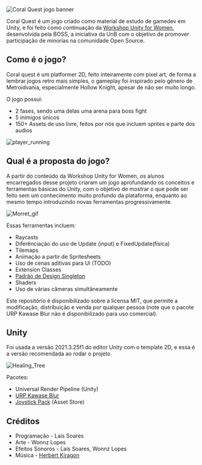 
![Coral Quest jogo banner](https://github.com/Laisczt/CoralQuest/assets/112433653/f3cee4c9-6251-4189-ab6b-614939955329)

Coral Quest é um jogo criado como material de estudo de gamedev em Unity, e foi feito como continuação da [Workshop Unity for Women](https://github.com/BOSS-BigOpenSourceSibling/unity-for-women), desenvolvida pela BOSS, a iniciativa da UnB com o objetivo de promover participação de minorias na comunidade Open Source.

## Como é o jogo?
Coral quest é um platformer 2D, feito inteiramente com pixel art, de forma a lembrar jogos retro mais símples, o gameplay foi inspirado pelo gênero de Metroidvania, especialmente Hollow Knight, apesar de não ser muito longo.

O jogo possui:
* 2 fases, sendo uma delas uma arena para boss fight
* 5 inimigos únicos
* 150+ Assets de uso livre, feitos por nós que incluem sprites e parte dos audios

![player_running](https://github.com/Laisczt/CoralQuest/assets/92321749/6c4b2e20-5ea2-48ec-91e9-0daaa2ed8d7a)

## Qual é a proposta do jogo?
A partir do conteúdo da Workshop Unity for Women, os alunos encarregados desse projeto criaram um jogo aprofundando os conceitos e ferramentas básicas do Unity, com o objetivo de mostrar o que pode ser feito sem um conhecimento muito profundo da plataforma, enquanto ao mesmo tempo introduzindo novas ferramentas progressivamente.

![Morret_gif](https://github.com/Laisczt/CoralQuest/assets/92321749/0bab9730-3fa4-440e-a86e-87c72c3eb8a5)

Essas ferramentas incluem:
- Raycasts
- Diferênciação do uso de Update (input) e FixedUpdate(física)
- Tilemaps
- Animação a partir de Spritesheets
- Uso de cenas aditivas para UI (TODO)
- Extension Classes
- [Padrão de Design Singleton](https://gamedevbeginner.com/singletons-in-unity-the-right-way/)
- Shaders
- Uso de várias câmeras simultâneamente

Este repositório é disponibilizado sobre a licensa MIT, que permite a modificação, distribuição e venda por qualquer pessoa (note que o pacote URP Kawase Blur não é disponibilizado para uso comercial).

## Unity
Foi usada a versão 2021.3.25f1 do editor Unity com o template 2D, e essa é a versão recomendada ao rodar o projeto

![Healing_Tree](https://github.com/Laisczt/CoralQuest/assets/92321749/941aba84-db79-4083-9f8a-c606f549fe9e)


Pacotes:
- Universal Render Pipeline (Unity)
- [URP Kawase Blur](https://github.com/tomc128/urp-kawase-blur)
- [Joystick Pack](https://assetstore.unity.com/packages/tools/input-management/joystick-pack-107631) (Asset Store)

## Créditos

* Programação - Laís Soares
* Arte - Wonnz Lopes
* Efeitos Sonoros - Laís Soares, Wonnz Lopes
* Música - [Herbert Kiragon](https://www.instagram.com/kiragon_obardo/)






    
